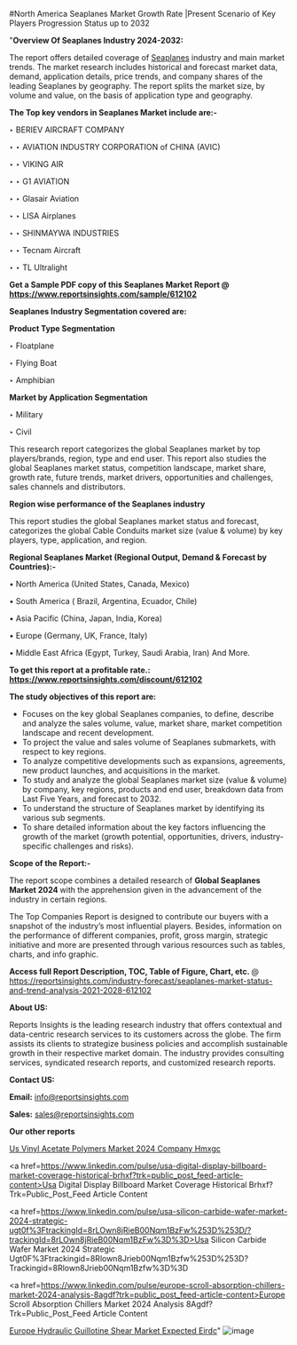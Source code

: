 #North America Seaplanes Market Growth Rate |Present Scenario of Key Players Progression Status up to 2032

"<strong>Overview Of Seaplanes Industry 2024-2032:</strong>

The report offers detailed coverage of <a href=https://www.reportsinsights.com/sample/612102>Seaplanes</a> industry and main market trends. The market research includes historical and forecast market data, demand, application details, price trends, and company shares of the leading Seaplanes by geography. The report splits the market size, by volume and value, on the basis of application type and geography.

<strong>The Top key vendors in Seaplanes Market include are:- </strong>

‣ BERIEV AIRCRAFT COMPANY

‣ 
‣ AVIATION INDUSTRY CORPORATION of CHINA (AVIC)

‣ 
‣ VIKING AIR

‣ 
‣ G1 AVIATION

‣ 
‣ Glasair Aviation

‣ 
‣ LISA Airplanes

‣ 
‣ SHINMAYWA INDUSTRIES

‣ 
‣ Tecnam Aircraft

‣ 
‣ TL Ultralight

<strong>Get a Sample PDF copy of this Seaplanes Market Report </strong><strong>@ <a href=https://www.reportsinsights.com/sample/612102 style=color:#0000ff;>https://www.reportsinsights.com/sample/612102</a> </strong>

<strong>Seaplanes Industry Segmentation covered are:</strong>

<strong>Product Type Segmentation</strong>

‣    Floatplane

‣ Flying Boat

‣ Amphibian

<strong>Market by Application Segmentation</strong>

‣   Military

‣ Civil

This research report categorizes the global Seaplanes market by top players/brands, region, type and end user. This report also studies the global Seaplanes market status, competition landscape, market share, growth rate, future trends, market drivers, opportunities and challenges, sales channels and distributors.

<strong>Region wise performance of the Seaplanes industry</strong><strong> </strong>

This report studies the global Seaplanes market status and forecast, categorizes the global Cable Conduits market size (value &amp; volume) by key players, type, application, and region. 

<strong>Regional Seaplanes Market (Regional Output, Demand &amp; Forecast by Countries):-</strong>

• North America (United States, Canada, Mexico)

• South America ( Brazil, Argentina, Ecuador, Chile)

• Asia Pacific (China, Japan, India, Korea)

• Europe (Germany, UK, France, Italy)

• Middle East Africa (Egypt, Turkey, Saudi Arabia, Iran) And More.

<strong>To get this report at a profitable rate.: <a href=https://www.reportsinsights.com/discount/612102 style=color:#0000ff;>https://www.reportsinsights.com/discount/612102</a></strong>

<strong>The study objectives of this report are:</strong>
<ul>
  <li>Focuses on the key global Seaplanes companies, to define, describe and analyze the sales volume, value, market share, market competition landscape and recent development.</li>
  <li>To project the value and sales volume of Seaplanes submarkets, with respect to key regions.</li>
  <li>To analyze competitive developments such as expansions, agreements, new product launches, and acquisitions in the market.</li>
  <li>To study and analyze the global Seaplanes market size (value &amp; volume) by company, key regions, products and end user, breakdown data from Last Five Years, and forecast to 2032.</li>
  <li>To understand the structure of Seaplanes market by identifying its various sub segments.</li>
  <li>To share detailed information about the key factors influencing the growth of the market (growth potential, opportunities, drivers, industry-specific challenges and risks).</li>
</ul>
<strong>Scope of the Report:-</strong><strong> </strong>

The report scope combines a detailed research of <strong>Global Seaplanes Market 2024 </strong>with the apprehension given in the advancement of the industry in certain regions.

The Top Companies Report is designed to contribute our buyers with a snapshot of the industry’s most influential players. Besides, information on the performance of different companies, profit, gross margin, strategic initiative and more are presented through various resources such as tables, charts, and info graphic.

<strong>Access full Report Description, TOC, Table of Figure, Chart, etc. </strong>@   <a href=https://reportsinsights.com/industry-forecast/seaplanes-market-status-and-trend-analysis-2021-2028-612102 style=color:#0000ff;>https://reportsinsights.com/industry-forecast/seaplanes-market-status-and-trend-analysis-2021-2028-612102</a>

<strong>About US:</strong>

Reports Insights is the leading research industry that offers contextual and data-centric research services to its customers across the globe. The firm assists its clients to strategize business policies and accomplish sustainable growth in their respective market domain. The industry provides consulting services, syndicated research reports, and customized research reports.

<strong>Contact US:</strong>

<p class=""""><b>Email:</b> <a href=mailto:info@reportsinsights.com>info@reportsinsights.com</a></p>
<p class=""""><b>Sales:</b> <a href=mailto:sales@reportsinsights.com>sales@reportsinsights.com</a></p>

<strong>Our other reports</strong>

<a href=https://www.linkedin.com/pulse/us-vinyl-acetate-polymers-market-2024-company-hmxgc/>Us Vinyl Acetate Polymers Market 2024 Company Hmxgc</a>

<a href=https://www.linkedin.com/pulse/usa-digital-display-billboard-market-coverage-historical-brhxf?trk=public_post_feed-article-content>Usa Digital Display Billboard Market Coverage Historical Brhxf?Trk=Public_Post_Feed Article Content</a>

<a href=https://www.linkedin.com/pulse/usa-silicon-carbide-wafer-market-2024-strategic-ugt0f%3FtrackingId=8rLOwn8jRieB00Nqm1BzFw%253D%253D/?trackingId=8rLOwn8jRieB00Nqm1BzFw%3D%3D>Usa Silicon Carbide Wafer Market 2024 Strategic Ugt0F%3Ftrackingid=8Rlown8Jrieb00Nqm1Bzfw%253D%253D?Trackingid=8Rlown8Jrieb00Nqm1Bzfw%3D%3D</a>

<a href=https://www.linkedin.com/pulse/europe-scroll-absorption-chillers-market-2024-analysis-8agdf?trk=public_post_feed-article-content>Europe Scroll Absorption Chillers Market 2024 Analysis 8Agdf?Trk=Public_Post_Feed Article Content</a>

<a href=https://www.linkedin.com/pulse/europe-hydraulic-guillotine-shear-market-expected-eirdc/>Europe Hydraulic Guillotine Shear Market Expected Eirdc</a>"
![image](https://github.com/aanak123/RIMarketer1/assets/158471119/36a38c04-999a-4ad5-ba33-99b0982111b4)
